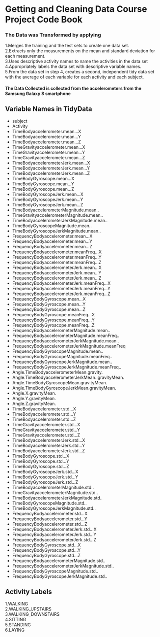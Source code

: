 # Getting and Cleaning Data Course Project Code Book

### The Data was Transformed by applying
1.Merges the training and the test sets to create one data set.  
2.Extracts only the measurements on the mean and standard deviation for each measurement.   
3.Uses descriptive activity names to name the activities in the data set  
4.Appropriately labels the data set with descriptive variable names.   
5.From the data set in step 4, creates a second, independent tidy data set with the average of each variable for each activity and each subject.  


#### The Data Collected is collected from the accelerometers from the Samsung Galaxy S smartphone


## Variable Names in TidyData

 * subject                                           
 * Activity                                          
 * TimeBodyaccelerometer.mean...X                       
 * TimeBodyaccelerometer.mean...Y                      
 * TimeBodyaccelerometer.mean...Z                    
 * TimeGravityaccelerometer.mean...X                 
 * TimeGravityaccelerometer.mean...Y                  
 * TimeGravityaccelerometer.mean...Z                  
 * TimeBodyaccelerometerJerk.mean...X                 
 * TimeBodyaccelerometerJerk.mean...Y                 
 * TimeBodyaccelerometerJerk.mean...Z                 
 * TimeBodyGyroscope.mean...X                        
 * TimeBodyGyroscope.mean...Y                         
 * TimeBodyGyroscope.mean...Z                         
 * TimeBodyGyroscopeJerk.mean...X                     
 * TimeBodyGyroscopeJerk.mean...Y                    
 * TimeBodyGyroscopeJerk.mean...Z                     
 * TimeBodyaccelerometerMagnitude.mean..              
 * TimeGravityaccelerometerMagnitude.mean..           
 * TimeBodyaccelerometerJerkMagnitude.mean..          
 * TimeBodyGyroscopeMagnitude.mean..                  
 * TimeBodyGyroscopeJerkMagnitude.mean..              
 * FrequencyBodyaccelerometer.mean...X                
 * FrequencyBodyaccelerometer.mean...Y                
 * FrequencyBodyaccelerometer.mean...Z               
 * FrequencyBodyaccelerometer.meanFreq...X           
 * FrequencyBodyaccelerometer.meanFreq...Y            
 * FrequencyBodyaccelerometer.meanFreq...Z            
 * FrequencyBodyaccelerometerJerk.mean...X            
 * FrequencyBodyaccelerometerJerk.mean...Y            
 * FrequencyBodyaccelerometerJerk.mean...Z            
 * FrequencyBodyaccelerometerJerk.meanFreq...X        
 * FrequencyBodyaccelerometerJerk.meanFreq...Y        
 * FrequencyBodyaccelerometerJerk.meanFreq...Z       
 * FrequencyBodyGyroscope.mean...X                    
 * FrequencyBodyGyroscope.mean...Y                  
 * FrequencyBodyGyroscope.mean...Z                  
 * FrequencyBodyGyroscope.meanFreq...X                
 * FrequencyBodyGyroscope.meanFreq...Y                
 * FrequencyBodyGyroscope.meanFreq...Z                
 * FrequencyBodyaccelerometerMagnitude.mean..         
 * FrequencyBodyaccelerometerMagnitude.meanFreq..    
 * FrequencyBodyaccelerometerJerkMagnitude.mean..     
 * FrequencyBodyaccelerometerJerkMagnitude.meanFreq
 * FrequencyBodyGyroscopeMagnitude.mean..         
 * FrequencyBodyGyroscopeMagnitude.meanFreq..   
 * FrequencyBodyGyroscopeJerkMagnitude.mean..       
 * FrequencyBodyGyroscopeJerkMagnitude.meanFreq..    
 * Angle.TimeBodyaccelerometerMean.gravity.          
 * Angle.TimeBodyaccelerometerJerkMean..gravityMean.  
 * Angle.TimeBodyGyroscopeMean.gravityMean.           
 * Angle.TimeBodyGyroscopeJerkMean.gravityMean.      
 * Angle.X.gravityMean.                           
 * Angle.Y.gravityMean.                              
 * Angle.Z.gravityMean.                         
 * TimeBodyaccelerometer.std...X                  
 * TimeBodyaccelerometer.std...Y                
 * TimeBodyaccelerometer.std...Z                      
 * TimeGravityaccelerometer.std...X            
 * TimeGravityaccelerometer.std...Y                   
 * TimeGravityaccelerometer.std...Z               
 * TimeBodyaccelerometerJerk.std...X                 
 * TimeBodyaccelerometerJerk.std...Y              
 * TimeBodyaccelerometerJerk.std...Z                
 * TimeBodyGyroscope.std...X                   
 * TimeBodyGyroscope.std...Y                         
 * TimeBodyGyroscope.std...Z                         
 * TimeBodyGyroscopeJerk.std...X                       
 * TimeBodyGyroscopeJerk.std...Y                      
 * TimeBodyGyroscopeJerk.std...Z                    
 * TimeBodyaccelerometerMagnitude.std..         
 * TimeGravityaccelerometerMagnitude.std..      
 * TimeBodyaccelerometerJerkMagnitude.std..        
 * TimeBodyGyroscopeMagnitude.std..             
 * TimeBodyGyroscopeJerkMagnitude.std..               
 * FrequencyBodyaccelerometer.std...X             
 * FrequencyBodyaccelerometer.std...Y           
 * FrequencyBodyaccelerometer.std...Z           
 * FrequencyBodyaccelerometerJerk.std...X            
 * FrequencyBodyaccelerometerJerk.std...Y          
 * FrequencyBodyaccelerometerJerk.std...Z            
 * FrequencyBodyGyroscope.std...X                 
 * FrequencyBodyGyroscope.std...Y                   
 * FrequencyBodyGyroscope.std...Z                   
 * FrequencyBodyaccelerometerMagnitude.std..    
 * FrequencyBodyaccelerometerJerkMagnitude.std.. 
 * FrequencyBodyGyroscopeMagnitude.std..             
 * FrequencyBodyGyroscopeJerkMagnitude.std..      

## Activity Labels
1.WALKING  
2.WALKING_UPSTAIRS  
3.WALKING_DOWNSTAIRS  
4.SITTING  
5.STANDING  
6.LAYING  

 
